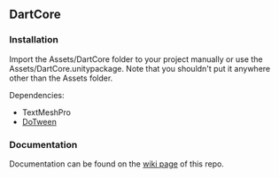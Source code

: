 ## DartCore

### Installation
Import the Assets/DartCore folder to your project manually or use the Assets/DartCore.unitypackage. Note that you shouldn't put it anywhere other than the Assets folder.

Dependencies:
- TextMeshPro
- [DoTween](https://assetstore.unity.com/packages/tools/animation/dotween-hotween-v2-27676)

### Documentation
Documentation can be found on the [wiki page](https://github.com/AtaTrkgl/Unity-DartCore/wiki) of this repo.
